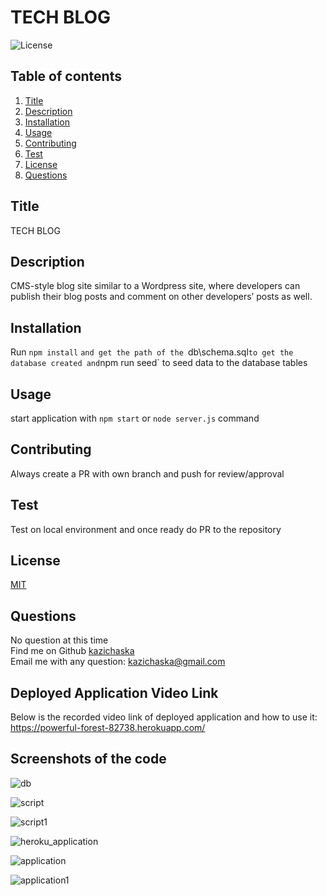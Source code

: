 # TECH BLOG

![License](https://img.shields.io/badge/License-MIT%20-yellow.svg)

## Table of contents

1. [Title](#title)
2. [Description](#description)
3. [Installation](#installation)
4. [Usage](#usage)
5. [Contributing](#contributing)
6. [Test](#test)
7. [License](#license)
8. [Questions](#questions)

## Title

TECH BLOG

## Description

CMS-style blog site similar to a Wordpress site, where developers can publish their blog posts and comment on other developers’ posts as well.

## Installation

Run `npm install` `and get the path of the `db\schema.sql`to get the database created and`npm run seed` to seed data to the database tables

## Usage

start application with `npm start` or `node server.js` command

## Contributing

Always create a PR with own branch and push for review/approval

## Test

Test on local environment and once ready do PR to the repository

## License

[MIT](https://gist.github.com/nicolasdao/a7adda51f2f185e8d2700e1573d8a633#mit-license)

## Questions

No question at this time<br />
Find me on Github [kazichaska](https://github.com/kazichaska)<br />
Email me with any question: kazichaska@gmail.com <br />

## Deployed Application Video Link

Below is the recorded video link of deployed application and how to use it:
https://powerful-forest-82738.herokuapp.com/

## Screenshots of the code

![db](./assets/images/db.png)

![script](./assets/images/script.png)

![script1](./assets/images/script1.png)

![heroku_application](./assets/images/herokuapp.png)

![application](./assets/images/application.png)

![application1](./assets/images/application1.png)
